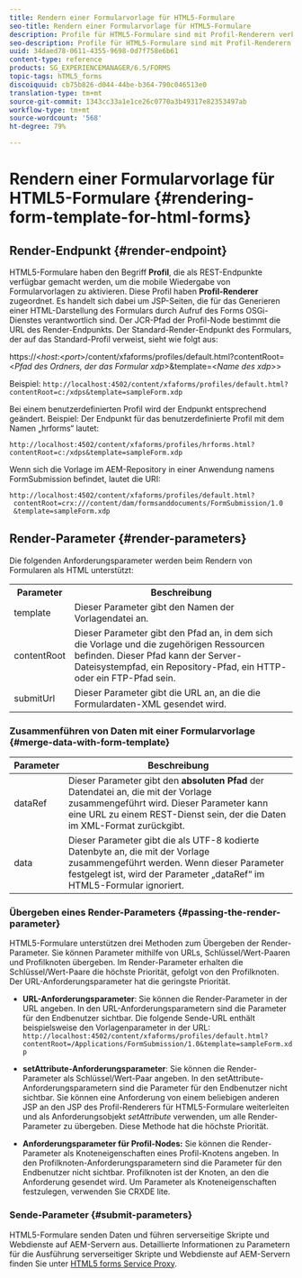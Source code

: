 ```yaml
---
title: Rendern einer Formularvorlage für HTML5-Formulare
seo-title: Rendern einer Formularvorlage für HTML5-Formulare
description: Profile für HTML5-Formulare sind mit Profil-Renderern verknüpft. Profil-Renderer sind JSP-Seiten, auf denen Formulare im HTML-Format generiert werden. Dazu werden Forms OSGi-Dienste aufgerufen.
seo-description: Profile für HTML5-Formulare sind mit Profil-Renderern verknüpft. Profil-Renderer sind JSP-Seiten, auf denen Formulare im HTML-Format generiert werden. Dazu werden Forms OSGi-Dienste aufgerufen.
uuid: 34daed78-0611-4355-9698-0d7f758e6b61
content-type: reference
products: SG_EXPERIENCEMANAGER/6.5/FORMS
topic-tags: hTML5_forms
discoiquuid: cb75b826-d044-44be-b364-790c046513e0
translation-type: tm+mt
source-git-commit: 1343cc33a1e1ce26c0770a3b49317e82353497ab
workflow-type: tm+mt
source-wordcount: '568'
ht-degree: 79%

---
```



# Rendern einer Formularvorlage für HTML5-Formulare {#rendering-form-template-for-html-forms}

## Render-Endpunkt {#render-endpoint}

HTML5-Formulare haben den Begriff **Profil**, die als REST-Endpunkte verfügbar gemacht werden, um die mobile Wiedergabe von Formularvorlagen zu aktivieren. Diese Profil haben **Profil-Renderer** zugeordnet. Es handelt sich dabei um JSP-Seiten, die für das Generieren einer HTML-Darstellung des Formulars durch Aufruf des Forms OSGi-Dienstes verantwortlich sind. Der JCR-Pfad der Profil-Node bestimmt die URL des Render-Endpunkts. Der Standard-Render-Endpunkt des Formulars, der auf das Standard-Profil verweist, sieht wie folgt aus:

https://&lt;*host*:&lt;*port*>/content/xfaforms/profiles/default.html?contentRoot=&lt;*Pfad des Ordners, der das Formular xdp*>&amp;template=&lt;*Name des xdp*>>

Beispiel: `http://localhost:4502/content/xfaforms/profiles/default.html?contentRoot=c:/xdps&template=sampleForm.xdp`

Bei einem benutzerdefinierten Profil wird der Endpunkt entsprechend geändert. Beispiel: Der Endpunkt für das benutzerdefinierte Profil mit dem Namen „hrforms“ lautet:

`http://localhost:4502/content/xfaforms/profiles/hrforms.html?contentRoot=c:/xdps&template=sampleForm.xdp`

Wenn sich die Vorlage im AEM-Repository in einer Anwendung namens FormSubmission befindet, lautet die URI:

```http
http://localhost:4502/content/xfaforms/profiles/default.html?
 contentRoot=crx:///content/dam/formsanddocuments/FormSubmission/1.0
 &template=sampleForm.xdp
```

## Render-Parameter {#render-parameters}

Die folgenden Anforderungsparameter werden beim Rendern von Formularen als HTML unterstützt:

<table>
 <tbody>
  <tr>
   <th><strong>Parameter </strong></th>
   <th><strong>Beschreibung</strong></th>
  </tr>
  <tr>
   <td>template<br /> </td>
   <td>Dieser Parameter gibt den Namen der Vorlagendatei an.<br /> </td>
  </tr>
  <tr>
   <td>contentRoot<br /> </td>
   <td>Dieser Parameter gibt den Pfad an, in dem sich die Vorlage und die zugehörigen Ressourcen befinden. Dieser Pfad kann der Server-Dateisystempfad, ein Repository-Pfad, ein HTTP- oder ein FTP-Pfad sein.<br /> </td>
  </tr>
  <tr>
   <td>submitUrl<br /> </td>
   <td>Dieser Parameter gibt die URL an, an die die Formulardaten-XML gesendet wird.<br /> </td>
  </tr>
 </tbody>
</table>

### Zusammenführen von Daten mit einer Formularvorlage  {#merge-data-with-form-template}

| Parameter | Beschreibung |
|---|---|
| dataRef | Dieser Parameter gibt den **absoluten Pfad** der Datendatei an, die mit der Vorlage zusammengeführt wird. Dieser Parameter kann eine URL zu einem REST-Dienst sein, der die Daten im XML-Format zurückgibt. |
| data | Dieser Parameter gibt die als UTF-8 kodierte Datenbyte an, die mit der Vorlage zusammengeführt werden. Wenn dieser Parameter festgelegt ist, wird der Parameter „dataRef“ im HTML5-Formular ignoriert. |

### Übergeben eines Render-Parameters  {#passing-the-render-parameter}

HTML5-Formulare unterstützen drei Methoden zum Übergeben der Render-Parameter. Sie können Parameter mithilfe von URLs, Schlüssel/Wert-Paaren und Profilknoten übergeben. Im Render-Parameter erhalten die Schlüssel/Wert-Paare die höchste Priorität, gefolgt von den Profilknoten. Der URL-Anforderungsparameter hat die geringste Priorität.

* **URL-Anforderungsparameter**: Sie können die Render-Parameter in der URL angeben. In den URL-Anforderungsparametern sind die Parameter für den Endbenutzer sichtbar. Die folgende Sende-URL enthält beispielsweise den Vorlagenparameter in der URL: `http://localhost:4502/content/xfaforms/profiles/default.html?contentRoot=/Applications/FormSubmission/1.0&template=sampleForm.xdp`

* **setAttribute-Anforderungsparameter**: Sie können die Render-Parameter als Schlüssel/Wert-Paar angeben. In den setAttribute-Anforderungsparametern sind die Parameter für den Endbenutzer nicht sichtbar. Sie können eine Anforderung von einem beliebigen anderen JSP an den JSP des Profil-Renderers für HTML5-Formulare weiterleiten und als Anforderungsobjekt *setAttribute* verwenden, um alle Render-Parameter zu übergeben. Diese Methode hat die höchste Priorität.

* **Anforderungsparameter für Profil-Nodes:** Sie können die Render-Parameter als Knoteneigenschaften eines Profil-Knotens angeben. In den Profilknoten-Anforderungsparametern sind die Parameter für den Endbenutzer nicht sichtbar. Profilknoten ist der Knoten, an den die Anforderung gesendet wird. Um Parameter als Knoteneigenschaften festzulegen, verwenden Sie CRXDE lite.

### Sende-Parameter  {#submit-parameters}

HTML5-Formulare senden Daten und führen serverseitige Skripte und Webdienste auf AEM-Servern aus. Detaillierte Informationen zu Parametern für die Ausführung serverseitiger Skripte und Webdienste auf AEM-Servern finden Sie unter [HTML5 forms Service Proxy](/help/forms/using/service-proxy.md).
